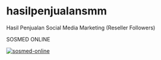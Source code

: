 # hasilpenjualansmm
Hasil Penjualan Social Media Marketing (Reseller Followers)
<p>SOSMED ONLINE</p>
<a href="https://ibb.co/jhJMTrQ"><img src="https://i.ibb.co/31RN7Cj/sosmed-online.jpg" alt="sosmed-online" border="0"></a>
